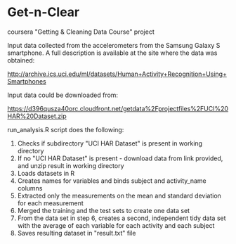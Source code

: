 # Get-n-Clear
coursera "Getting &amp; Cleaning Data Course" project

Input data collected from the accelerometers from the Samsung Galaxy S smartphone. A full description is available at the site where the data was obtained: 

http://archive.ics.uci.edu/ml/datasets/Human+Activity+Recognition+Using+Smartphones 

Input data could be downloaded from: 

https://d396qusza40orc.cloudfront.net/getdata%2Fprojectfiles%2FUCI%20HAR%20Dataset.zip 

run_analysis.R script does the following:
1. Checks if subdirectory "UCI HAR Dataset" is present in working directory
2. If no "UCI HAR Dataset" is present - download data from link provided, and unzip result in working directory
3. Loads datasets in R
4. Creates names for variables and binds subject and activity_name columns
5. Extracted only the measurements on the mean and standard deviation for each measurement
6. Merged the training and the test sets to create one data set
7. From the data set in step 6, creates a second, independent tidy data set with the average of each variable for each activity and each subject
8. Saves resulting dataset in "result.txt" file
